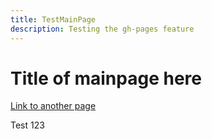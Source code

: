```yaml
---
title: TestMainPage
description: Testing the gh-pages feature
---
```


# Title of mainpage here

[Link to another page](./page2.md)

Test 123
